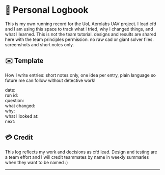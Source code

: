 # 📓 Personal Logbook
This is my own running record for the UoL Aerolabs UAV project. I lead cfd and I am using this space to track what I tried, why I changed things, and what I learned.
This is not the team tutorial. designs and results are shared here with the team principles permission. no raw cad or giant solver files. screenshots and short notes only.

## ✉️ Template
How I write entries: short notes only, one idea per entry, plain language so future me can follow without detective work! 

date:  
run id:  
question:  
what changed:  
why:  
what I looked at:   
next:  

## 💳 Credit 
This log reflects my work and decisions as cfd lead. Design and testing are a team effort and I will credit teammates by name in weekly summaries when they want to be named :)

--- 

